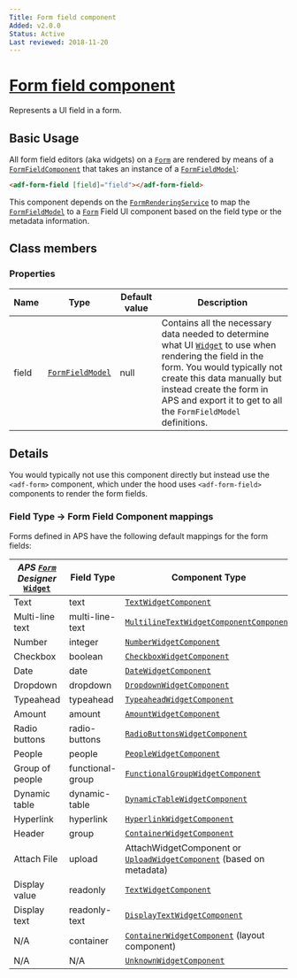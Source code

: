 ```yaml
---
Title: Form field component
Added: v2.0.0
Status: Active
Last reviewed: 2018-11-20
---
```


# [Form field component](../../lib/core/form/components/form-field/form-field.component.ts "Defined in form-field.component.ts")

Represents a UI field in a form.

## Basic Usage

All form field editors (aka widgets) on a [`Form`](../../lib/process-services/task-list/models/form.model.ts) are rendered by means of a [`FormFieldComponent`](../core/form-field.component.md)
that takes an instance of a [`FormFieldModel`](../core/form-field.model.md):

```html
<adf-form-field [field]="field"></adf-form-field>
```

This component depends on the [`FormRenderingService`](../core/form-rendering.service.md) to map the [`FormFieldModel`](../core/form-field.model.md) to a [`Form`](../../lib/process-services/task-list/models/form.model.ts) Field UI component
based on the field type or the metadata information.

## Class members

### Properties

| Name | Type | Default value | Description |
| ---- | ---- | ------------- | ----------- |
| field | [`FormFieldModel`](../core/form-field.model.md) | null | Contains all the necessary data needed to determine what UI [`Widget`](../../e2e/pages/adf/process_services/widgets/widget.ts) to use when rendering the field in the form. You would typically not create this data manually but instead create the form in APS and export it to get to all the `FormFieldModel` definitions. |

## Details

You would typically not use this component directly but instead use the `<adf-form>` component, which under the hood
uses `<adf-form-field>` components to render the form fields.

### Field Type -> Form Field Component mappings

Forms defined in APS have the following default mappings for the form fields:

| _APS [`Form`](../../lib/process-services/task-list/models/form.model.ts) Designer_ [`Widget`](../../e2e/pages/adf/process_services/widgets/widget.ts) | Field Type | Component Type |
| ----------------------------------------------------------------------------------------------------------------------------------------------------- | ---------- | -------------- |
| Text | text | [`TextWidgetComponent`](../../lib/core/form/components/widgets/text/text.widget.ts) |
| Multi-line text | multi-line-text | [`MultilineTextWidgetComponentComponent`](../../lib/core/form/components/widgets/multiline-text/multiline-text.widget.ts) |
| Number | integer | [`NumberWidgetComponent`](../../lib/core/form/components/widgets/number/number.widget.ts) |
| Checkbox | boolean | [`CheckboxWidgetComponent`](../../lib/core/form/components/widgets/checkbox/checkbox.widget.ts) |
| Date | date | [`DateWidgetComponent`](../../lib/core/form/components/widgets/date/date.widget.ts) |
| Dropdown | dropdown | [`DropdownWidgetComponent`](../../lib/core/form/components/widgets/dropdown/dropdown.widget.ts) |
| Typeahead | typeahead | [`TypeaheadWidgetComponent`](../../lib/core/form/components/widgets/typeahead/typeahead.widget.ts) |
| Amount | amount | [`AmountWidgetComponent`](../../lib/core/form/components/widgets/amount/amount.widget.ts) |
| Radio buttons | radio-buttons | [`RadioButtonsWidgetComponent`](../../lib/core/form/components/widgets/radio-buttons/radio-buttons.widget.ts) |
| People | people | [`PeopleWidgetComponent`](../../lib/core/form/components/widgets/people/people.widget.ts) |
| Group of people | functional-group | [`FunctionalGroupWidgetComponent`](../../lib/core/form/components/widgets/functional-group/functional-group.widget.ts) |
| Dynamic table | dynamic-table | [`DynamicTableWidgetComponent`](../../lib/core/form/components/widgets/dynamic-table/dynamic-table.widget.ts) |
| Hyperlink | hyperlink | [`HyperlinkWidgetComponent`](../../lib/core/form/components/widgets/hyperlink/hyperlink.widget.ts) |
| Header | group | [`ContainerWidgetComponent`](../../lib/core/form/components/widgets/container/container.widget.ts) |
| Attach File | upload | AttachWidgetComponent or [`UploadWidgetComponent`](../../lib/core/form/components/widgets/upload/upload.widget.ts) (based on metadata) |
| Display value | readonly | [`TextWidgetComponent`](../../lib/core/form/components/widgets/text/text.widget.ts) |
| Display text | readonly-text | [`DisplayTextWidgetComponent`](../../lib/core/form/components/widgets/display-text/display-text.widget.ts) |
| N/A | container | [`ContainerWidgetComponent`](../../lib/core/form/components/widgets/container/container.widget.ts) (layout component) |
| N/A | N/A | [`UnknownWidgetComponent`](../../lib/core/form/components/widgets/unknown/unknown.widget.ts) |
